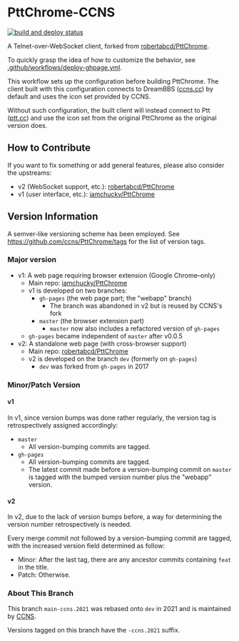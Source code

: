# PttChrome-CCNS

[![build and deploy status](https://github.com/ccns/PttChrome/actions/workflows/deploy-ghpage.yml/badge.svg)](https://github.com/ccns/PttChrome/actions/workflows/deploy-ghpage.yml)

A Telnet-over-WebSocket client, forked from [robertabcd/PttChrome](https://github.com/robertabcd/PttChrome).

To quickly grasp the idea of how to customize the behavior, see [.github/workflows/deploy-ghpage.yml](.github/workflows/deploy-ghpage.yml).

This workflow sets up the configuration before building PttChrome. The client built with this configuration connects to DreamBBS ([ccns.cc](https://term.ccns.cc)) by default and uses the icon set provided by CCNS.

Without such configuration, the built client will instead connect to Ptt ([ptt.cc](https://term.ptt.cc)) and use the icon set from the original PttChrome as the original version does.

## How to Contribute

If you want to fix something or add general features, please also consider the upstreams:
+ v2 (WebSocket support, etc.): [robertabcd/PttChrome](https://github.com/robertabcd/PttChrome)
+ v1 (user interface, etc.): [iamchucky/PttChrome](https://github.com/iamchucky/PttChrome)

## Version Information

A semver-like versioning scheme has been employed. See https://github.com/ccns/PttChrome/tags for the list of version tags.

### Major version

- v1: A web page requiring browser extension (Google Chrome–only)
    - Main repo: [iamchucky/PttChrome](https://github.com/iamchucky/PttChrome)
    - v1 is developed on two branches:
        - `gh-pages` (the web page part; the "webapp" branch)
            - The branch was abandoned in v2 but is reused by CCNS's fork
        - `master` (the browser extension part)
            - `master` now also includes a refactored version of `gh-pages`
    - `gh-pages` became independent of `master` after v0.0.5
- v2: A standalone web page (with cross-browser support)
    - Main repo: [robertabcd/PttChrome](https://github.com/robertabcd/PttChrome)
    - v2 is developed on the branch `dev` (formerly on `gh-pages`)
        - `dev` was forked from `gh-pages` in 2017

### Minor/Patch Version

#### v1

In v1, since version bumps was done rather regularly, the version tag is retrospectively assigned accordingly:
- `master`
    * All version-bumping commits are tagged.
- `gh-pages`
    * All version-bumping commits are tagged.
    * The latest commit made before a version-bumping commit on `master` is tagged with the bumped version number plus the "webapp" version.

#### v2

In v2, due to the lack of version bumps before, a way for determining the version number retrospectively is needed.

Every merge commit not followed by a version-bumping commit are tagged, with the increased version field determined as follow:
- Minor: After the last tag, there are any ancestor commits containing `feat` in the title.
- Patch: Otherwise.

### About This Branch

This branch `main-ccns.2021` was rebased onto `dev` in 2021 and is maintained by [CCNS](https://ccns.io).

Versions tagged on this branch have the `-ccns.2021` suffix.
